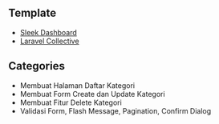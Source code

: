 ## Template

-   [Sleek Dashboard](https://github.com/tafcoder/sleek-dashboard)
-   [Laravel Collective](https://laravelcollective.com/)

## Categories

-   Membuat Halaman Daftar Kategori
-   Membuat Form Create dan Update Kategori
-   Membuat Fitur Delete Kategori
-   Validasi Form, Flash Message, Pagination, Confirm Dialog
